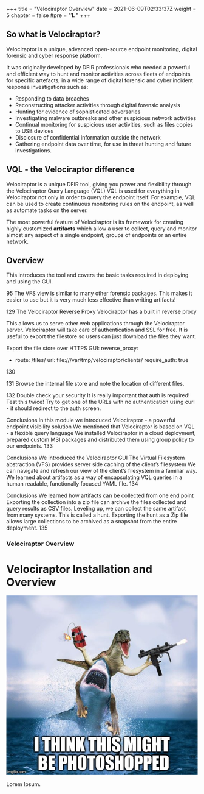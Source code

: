 +++
title = "Velociraptor Overview"
date = 2021-06-09T02:33:37Z
weight = 5
chapter = false
#pre = "<b>1. </b>"
+++

## So what is Velociraptor?

Velociraptor is a unique, advanced open-source endpoint monitoring,
digital forensic and cyber response platform.

It was originally developed by DFIR professionals who needed a
powerful and efficient way to hunt and monitor activities across
fleets of endpoints for specific artefacts, in a wide range of digital
forensic and cyber incident response investigations such as:

* Responding to data breaches
* Reconstructing attacker activities through digital forensic analysis
* Hunting for evidence of sophisticated adversaries
* Investigating malware outbreaks and other suspicious network activities
* Continual monitoring for suspicious user activities, such as files
  copies to USB devices
* Disclosure of confidential information outside the network
* Gathering endpoint data over time, for use in threat hunting and
  future investigations.


## VQL - the Velociraptor difference

Velociraptor is a unique DFIR tool, giving you power and flexibility
through the Velociraptor Query Language (VQL) VQL is used for
everything in Velociraptor not only in order to query the endpoint
itself. For example, VQL can be used to create continuous monitoring
rules on the endpoint, as well as automate tasks on the server.

The most powerful feature of Velociraptor is its framework for
creating highly customized **artifacts** which allow a user to
collect, query and monitor almost any aspect of a single endpoint,
groups of endpoints or an entire network.

## Overview

This introduces the tool and covers the basic tasks required in
deploying and using the GUI.


95
The VFS view is similar to many other forensic packages. This makes it easier to use but it is very much less effective than writing artifacts!

129
The Velociraptor Reverse Proxy
Velociraptor has a built in reverse proxy

This allows us to serve other web applications through the Velociraptor server. Velociraptor will take care of authentication and SSL for free.
It is useful to export the filestore so users can just download the files they want.


Export the file store over HTTPS
GUI:
  reverse_proxy:
  - route: /files/
    url: file:///var/tmp/velociraptor/clients/
    require_auth: true


130

131
Browse the internal file store and note the location of different files.

132
Double check your security
It is really important that auth is required!
Test this twice!
Try to get one of the URLs with no authentication using curl - it should redirect to the auth screen.



Conclusions
In this module we introduced Velociraptor - a powerful endpoint visibility solution
We mentioned that Velociraptor is based on VQL - a flexible query language
We installed Velociraptor in a cloud deployment, prepared custom MSI packages and distributed them using group policy to our endpoints.
133

Conclusions
We introduced the Velociraptor GUI
The Virtual Filesystem abstraction (VFS) provides server side caching of the client’s filesystem
We can navigate and refresh our view of the client’s filesystem in a familiar way.
We learned about artifacts as a way of encapsulating VQL queries in a human readable, functionally focused YAML file.
134

Conclusions
We learned how artifacts can be collected from one end point
Exporting the collection into a zip file can archive the files collected and query results as CSV files.
Leveling up, we can collect the same artifact from many systems. This is called a hunt.
Exporting the hunt as a Zip file allows large collections to be archived as a snapshot from the entire deployment.
135


### Velociraptor Overview

# Velociraptor Installation and Overview

![Test](media/image4.png)


Lorem Ipsum.
